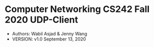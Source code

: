 # Computer Networking CS242 Fall 2020 UDP-Client
* Authors: Wabil Asjad & Jenny Wang 
* VERSION: v1.0 September 13, 2020 
